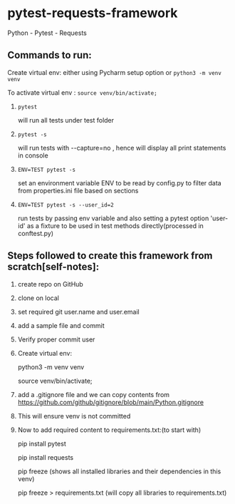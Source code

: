 # pytest-requests-framework
Python - Pytest - Requests

## Commands to run:
Create virtual env: either using Pycharm setup option or `python3 -m venv venv`

To activate virtual env : `source venv/bin/activate;  `

1. `pytest`

   will run all tests under test folder
2. `pytest -s`
   
   will run tests with  --capture=no , hence will display all print statements in console
3. `ENV=TEST pytest -s`

   set an environment variable ENV to be read by config.py to filter data from properties.ini file based on sections
4. `ENV=TEST pytest -s --user_id=2`

   run tests by passing env variable and also setting a pytest option 'user-id' as a fixture to be used in test methods directly(processed in conftest.py)

## Steps followed to create this framework from scratch[self-notes]:

1. create repo on GitHub
2. clone on local
3. set required git user.name and user.email
4. add a sample file and commit
5. Verify proper commit user
6. Create virtual env:

    python3 -m venv venv

    source venv/bin/activate;
7. add a .gitignore file and we can copy contents from https://github.com/github/gitignore/blob/main/Python.gitignore
8. This will ensure venv is not committed
9. Now to add required content to requirements.txt:(to start with)
    
    pip install pytest

    pip install requests

    pip freeze
   (shows all installed libraries and their dependencies in this venv)

    pip freeze > requirements.txt
   (will copy all libraries to requirements.txt)



